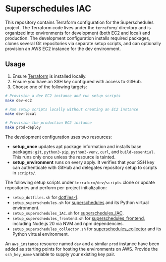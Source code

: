 # Superschedules IAC

This repository contains Terraform configuration for the Superschedules project. The Terraform code lives under the `terraform/`
directory and is organized into environments for development (both EC2 and local) and production. The development configuration
installs required packages, clones several Git repositories via separate setup scripts, and can optionally provision an AWS EC2
instance for the dev environment.

## Usage

1. Ensure [Terraform](https://developer.hashicorp.com/terraform/install) is installed locally.
2. Ensure you have an SSH key configured with access to GitHub.
3. Choose one of the following targets:

```sh
# Provision a dev EC2 instance and run setup scripts
make dev-ec2

# Run setup scripts locally without creating an EC2 instance
make dev-local

# Provision the production EC2 instance
make prod-deploy
```

The development configuration uses two resources:

- **setup_once** updates apt package information and installs base packages: `git`, `python3-pip`, `python3-venv`, `curl`, and `build-essential`. This runs only once unless the resource is tainted.
- **setup_environment** runs on every apply. It verifies that your SSH key can authenticate with GitHub and delegates repository setup to scripts in `scripts/`.

The following setup scripts under `terraform/dev/scripts` clone or update repositories and perform per-project initialization:

- `setup_dotfiles.sh` for [dotfiles-1](https://github.com/gkirkpatrick/dotfiles-1).
- `setup_superschedules.sh` for [superschedules](https://github.com/gkirkpatrick/superschedules) and its Python virtual environment.
- `setup_superschedules_IAC.sh` for [superschedules_IAC](https://github.com/gkirkpatrick/superschedules_IAC).
- `setup_superschedules_frontend.sh` for [superschedules_frontend](https://github.com/gkirkpatrick/superschedules_frontend), including Node.js 20 via NVM and npm dependencies.
- `setup_superschedules_collector.sh` for [superschedules_collector](https://github.com/gkirkpatrick/superschedules_collector) and its Python virtual environment.

An `aws_instance` resource named `dev` and a similar `prod` instance have been added as starting points for hosting the environments on AWS. Provide the `ssh_key_name` variable to supply your existing key pair.
